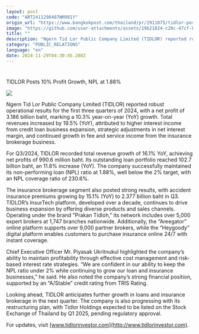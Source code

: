 ```yaml
---
layout: post
code: "ART2411290407WM981Y"
origin_url: "https://www.bangkokpost.com/thailand/pr/2911075/tidlor-posts-10-profit-growth-npl-at-1-88-"
image: "https://github.com/user-attachments/assets/19b21824-c20c-47cf-b96f-5e5e53524919"
title: ""
description: "Ngern Tid Lor Public Company Limited (TIDLOR) reported robust operational results for the first three quarters of 2024, with a net profit of 3.186 billion baht, marking a 10.3% year-on-year (YoY) growth. Total revenues increased by 19.5% (YoY), attributed to higher interest income from credit loan business expansion, strategic adjustments in net interest margin, and continued growth in fee and service income from the insurance brokerage business."
category: "PUBLIC_RELATIONS"
language: "en"
date: 2024-11-29T04:30:45.208Z
---
```


# 

TIDLOR Posts 10% Profit Growth, NPL at 1.88%

![](https://github.com/user-attachments/assets/8bb4a67f-c384-4989-a9ff-a893ce77b72b)

Ngern Tid Lor Public Company Limited (TIDLOR) reported robust operational results for the first three quarters of 2024, with a net profit of 3.186 billion baht, marking a 10.3% year-on-year (YoY) growth. Total revenues increased by 19.5% (YoY), attributed to higher interest income from credit loan business expansion, strategic adjustments in net interest margin, and continued growth in fee and service income from the insurance brokerage business.

For Q3/2024, TIDLOR recorded total revenue growth of 16.1% YoY, achieving net profits of 990.6 million baht. Its outstanding loan portfolio reached 102.7 billion baht, an 11.8% increase (YoY). The company successfully maintained its non-performing loan (NPL) ratio at 1.88%, well below the 2% target, with an NPL coverage ratio of 230.6%.

The insurance brokerage segment also posted strong results, with accident insurance premiums growing by 15.1% (YoY) to 2.377 billion baht in Q3. TIDLOR’s InsurTech platform, developed over a decade, continues to drive business expansion by offering diverse products and sales channels. Operating under the brand "Prakan Tidloh," its network includes over 5,000 expert brokers at 1,747 branches nationwide. Additionally, the “Areegator” online platform supports over 9,000 partner brokers, while the “Heygoody” digital platform enables customers to purchase insurance online 24/7 with instant coverage.

Chief Executive Officer Mr. Piyasak Ukritnukul highlighted the company’s ability to maintain profitability through effective cost management and risk-based interest rate strategies. “We are confident in our ability to keep the NPL ratio under 2% while continuing to grow our loan and insurance businesses,” he said. He also noted the company’s strong financial position, supported by an “A/Stable” credit rating from TRIS Rating.

Looking ahead, TIDLOR anticipates further growth in loans and insurance brokerage in the next quarter. The company is also progressing with its restructuring plan, with Tidlor Holdings expected to be listed on the Stock Exchange of Thailand by Q1 2025, pending regulatory approval.

For updates, visit [www.tidlorinvestor.com](http://www.tidlorinvestor.com).